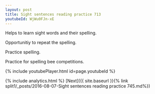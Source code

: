 ```yaml
---
layout: post
title: Sight sentences reading practice 713
youtubeId: WjWu0FJn-xE
---
```

 
 
Helps to learn sight words and their spelling.

Opportunitiy to repeat the spelling. 

Practice spelling. 
 
Practice for spelling bee competitions. 
 
{% include youtubePlayer.html id=page.youtubeId %}
 
 
{% include analytics.html %} 
[Next]({{ site.baseurl }}{% link  split1/_posts/2016-08-07-Sight sentences reading practice 745.md%})
 
